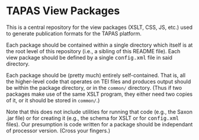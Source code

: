 # TAPAS View Packages

This is a central repository for the view packages (XSLT, CSS, JS, etc.) 
used to generate publication formats for the TAPAS platform.

Each package should be contained within a single directory which
itself is at the root level of this repository (i.e., a sibling of
this README file). Each view package should be defined by a single
<tt>config.xml</tt> file in said directory.

Each package should be (pretty much) entirely self-contained. That is,
all the higher-level code that operates on TEI files and produces
output should be within the package directory, or in the `common/`
directory. (Thus if two packages make use of the same XSLT program,
they either need two copies of it, or it should be stored in
`common/`.)

Note that this does not include utilities for running that code (e.g.,
the Saxon .jar file) or for creating it (e.g., the schema for
XSLT or for <tt>config.xml</tt> files). Our presumption is code
written for a package should be independant of processor version.
(Cross your fingers.)
